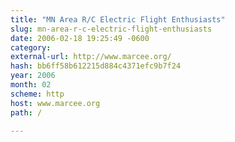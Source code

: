 ```yaml
---
title: "MN Area R/C Electric Flight Enthusiasts"
slug: mn-area-r-c-electric-flight-enthusiasts
date: 2006-02-18 19:25:49 -0600
category: 
external-url: http://www.marcee.org/
hash: bb6ff58b612215d884c4371efc9b7f24
year: 2006
month: 02
scheme: http
host: www.marcee.org
path: /

---
```



